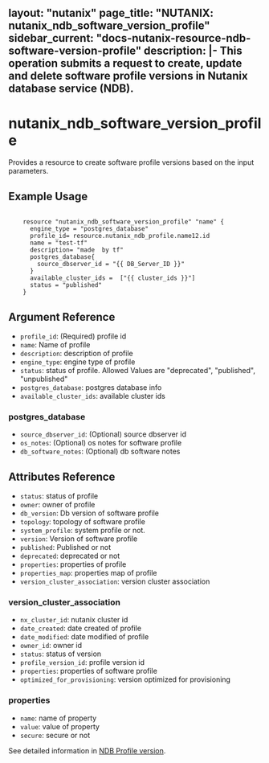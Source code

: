 layout: "nutanix"
page_title: "NUTANIX: nutanix_ndb_software_version_profile"
sidebar_current: "docs-nutanix-resource-ndb-software-version-profile"
description: |-
  This operation submits a request to create, update and delete software profile versions in Nutanix database service (NDB).
---

# nutanix_ndb_software_version_profile

Provides a resource to create software profile versions based on the input parameters. 

## Example Usage

```hcl
    
    resource "nutanix_ndb_software_version_profile" "name" {
      engine_type = "postgres_database"
      profile_id= resource.nutanix_ndb_profile.name12.id
      name = "test-tf"
      description= "made  by tf"
      postgres_database{
        source_dbserver_id = "{{ DB_Server_ID }}"
      }
      available_cluster_ids =  ["{{ cluster_ids }}"]
      status = "published"
    }
```

## Argument Reference

* `profile_id`: (Required) profile id
* `name`: Name of profile
* `description`: description of profile
* `engine_type`: engine type of profile
* `status`: status of profile. Allowed Values are "deprecated", "published", "unpublished"
* `postgres_database`: postgres database info
* `available_cluster_ids`: available cluster ids

### postgres_database

* `source_dbserver_id`: (Optional) source dbserver id
* `os_notes`: (Optional) os notes for software profile
* `db_software_notes`: (Optional) db software notes

## Attributes Reference

* `status`: status of profile
* `owner`: owner  of profile
* `db_version`: Db version of software profile
* `topology`: topology of software profile
* `system_profile`: system profile or not. 
* `version`: Version of software profile
* `published`: Published or not
* `deprecated`: deprecated or not
* `properties`: properties of profile
* `properties_map`: properties map of profile 
* `version_cluster_association`: version cluster association

### version_cluster_association

* `nx_cluster_id`: nutanix cluster id
* `date_created`: date created of profile
* `date_modified`: date modified of profile
* `owner_id`: owner id
* `status`: status of version
* `profile_version_id`: profile version id
* `properties`: properties of software profile
* `optimized_for_provisioning`: version optimized for provisioning


### properties
* `name`: name of property
* `value`: value of property
* `secure`: secure or not

See detailed information in [NDB Profile version](https://www.nutanix.dev/api_references/ndb/#/424c8db255367-create-profile-version).


